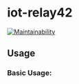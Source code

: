 iot-relay42
=============

[![Maintainability](https://api.codeclimate.com/v1/badges/4e9d039b4358c2626ef0/maintainability)](https://codeclimate.com/github/Kristis/iot-relay42/maintainability)

## Usage

### Basic Usage:
